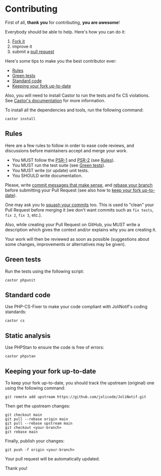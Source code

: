 # Contributing

First of all, **thank you** for contributing, **you are awesome**!

Everybody should be able to help. Here's how you can do it:

1. [Fork it](https://github.com/jolicode/JoliNotif/fork_select)
2. improve it
3. submit a [pull request](https://help.github.com/articles/creating-a-pull-request)

Here's some tips to make you the best contributor ever:

* [Rules](#rules)
* [Green tests](#green-tests)
* [Standard code](#standard-code)
* [Keeping your fork up-to-date](#keeping-your-fork-up-to-date)

Also, you will need to install Castor to run the tests and fix CS violations.
See [Castor's documentation](https://castor.jolicode.com/getting-started/installation/)
for more information.

To install all the dependencies and tools, run the following command:

```shell
castor install
```

## Rules

Here are a few rules to follow in order to ease code reviews, and discussions
before maintainers accept and merge your work.

* You MUST follow the [PSR-1](http://www.php-fig.org/psr/1/) and
[PSR-2](http://www.php-fig.org/psr/2/) (see [Rules](#rules)).
* You MUST run the test suite (see [Green tests](#green-tests)).
* You MUST write (or update) unit tests.
* You SHOULD write documentation.

Please, write [commit messages that make
sense](http://tbaggery.com/2008/04/19/a-note-about-git-commit-messages.html),
and [rebase your branch](http://git-scm.com/book/en/Git-Branching-Rebasing)
before submitting your Pull Request (see also how to [keep your
fork up-to-date](#keeping-your-fork-up-to-date)).

One may ask you to [squash your
commits](http://gitready.com/advanced/2009/02/10/squashing-commits-with-rebase.html)
too. This is used to "clean" your Pull Request before merging it (we don't want
commits such as `fix tests`, `fix 2`, `fix 3`, etc.).

Also, while creating your Pull Request on GitHub, you MUST write a description
which gives the context and/or explains why you are creating it.

Your work will then be reviewed as soon as possible (suggestions about some
changes, improvements or alternatives may be given).

## Green tests

Run the tests using the following script:

```shell
castor phpunit
```

## Standard code

Use PHP-CS-Fixer to make your code compliant with JoliNotif's coding standards:

```shell
castor cs
```

## Static analysis

Use PHPStan to ensure the code is free of errors:

```shell
castor phpstan
```

## Keeping your fork up-to-date

To keep your fork up-to-date, you should track the upstream (original) one
using the following command:


```shell
git remote add upstream https://github.com/jolicode/JoliNotif.git
```

Then get the upstream changes:

```shell
git checkout main
git pull --rebase origin main
git pull --rebase upstream main
git checkout <your-branch>
git rebase main
```

Finally, publish your changes:

```shell
git push -f origin <your-branch>
```

Your pull request will be automatically updated.


Thank you!
